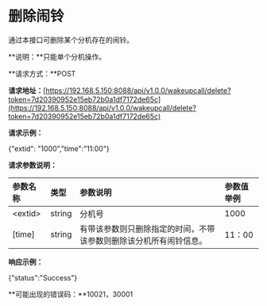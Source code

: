 # 删除闹铃

通过本接口可删除某个分机存在的闹铃。

**说明：**只能单个分机操作。

**请求方式：**POST

**请求地址：**[https://192.168.5.150:8088/api/v1.0.0/wakeupcall/delete?token=7d20390952e15eb72b0a1df7172de65c](https://192.168.5.150:8088/api/v1.0.0/wakeupcall/delete?token=7d20390952e15eb72b0a1df7172de65c)

**请求示例：**

{"extid": "1000","time":"11:00"}

**请求参数说明：**

| 参数名称 | 类型 | 参数说明 | 参数值举例 |
| :--- | :--- | :--- | :--- |
| &lt;extid&gt; | string | 分机号 | 1000 |
| \[time\] | string | 有带该参数则只删除指定的时间，不带该参数则删除该分机所有闹铃信息。 | 11：00 |

**响应示例：**

{"status":"Success"}

**可能出现的错误码：**10021，30001

